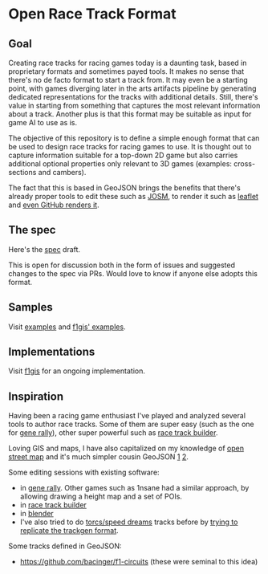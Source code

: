# Open Race Track Format

## Goal

Creating race tracks for racing games today is a daunting task, based in proprietary formats and sometimes payed tools.
It makes no sense that there's no de facto format to start a track from. It may even be a starting point, with games diverging later in the arts artifacts pipeline by generating dedicated representations for the tracks with additional details. Still, there's value in starting from something that captures the most relevant information about a track. Another plus is that this format may be suitable as input for game AI to use as is.

The objective of this repository is to define a simple enough format that can be used to design race tracks for racing games to use. It is thought out to capture information suitable for a top-down 2D game but also carries additional optional properties only relevant to 3D games (examples: cross-sections and cambers).

The fact that this is based in GeoJSON brings the benefits that there's already proper tools to edit these such as [JOSM](https://josm.openstreetmap.de/), to render it such as [leaflet](https://leafletjs.com/examples/geojson/) and [even GitHub renders it](examples/portimao.2d.rt.geojson).

## The spec

Here's the [spec](race.track.geojson.md) draft.

This is open for discussion both in the form of issues and suggested changes to the spec via PRs. Would love to know if anyone else adopts this format.

## Samples

Visit [examples](examples/) and [f1gis' examples](https://github.com/JosePedroDias/f1gis/tree/main/assets/tracks).

## Implementations

Visit [f1gis](https://github.com/JosePedroDias/f1gis) for an ongoing implementation.

## Inspiration

Having been a racing game enthusiast I've played and analyzed several tools to author race tracks. Some of them are super easy (such as the one for [gene rally](https://gene-rally.com/)), other super powerful such as [race track builder](http://www.racetrackbuilder.com).

Loving GIS and maps, I have also capitalized on my knowledge of [open street map](https://www.openstreetmap.org/) and it's much simpler cousin GeoJSON [1](https://en.wikipedia.org/wiki/GeoJSON) [2](https://tools.ietf.org/html/rfc7946).

Some editing sessions with existing software:

- in [gene rally](https://www.youtube.com/watch?v=1EUYiNHMu6o&t=4097s). Other games such as 1nsane had a similar approach, by allowing drawing a height map and a set of POIs.
- in [race track builder](https://www.youtube.com/watch?v=ltx2MQ2oBsE)
- in [blender](https://www.youtube.com/channel/UCLHAkKQxzSsa8ltwhMjxE_Q)
- I've also tried to do [torcs/speed dreams](https://en.wikipedia.org/wiki/Speed_Dreams) tracks before by [trying to replicate the trackgen format](https://github.com/JosePedroDias/torcs-track-editor).

Some tracks defined in GeoJSON:
- https://github.com/bacinger/f1-circuits
(these were seminal to this idea)
